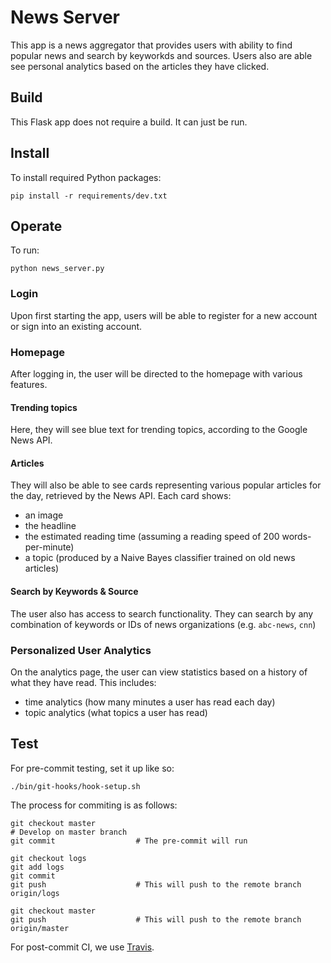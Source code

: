 # News Server

This app is a news aggregator that provides users with ability to find popular news and search by keyworkds and sources. Users also are able see personal analytics based on the articles they have clicked.

## Build
This Flask app does not require a build. It can just be run.

## Install
To install required Python packages:
```
pip install -r requirements/dev.txt
```

## Operate
To run:
```
python news_server.py
```

### Login
Upon first starting the app, users will be able to register for a new account or sign into an existing account.

### Homepage 
After logging in, the user will be directed to the homepage with various features.

#### Trending topics
Here, they will see blue text for trending topics, according to the Google News API.

#### Articles
They will also be able to see cards representing various popular articles for the day, retrieved by the News API. Each card shows:
* an image
* the headline
* the estimated reading time (assuming a reading speed of 200 words-per-minute)
* a topic (produced by a Naive Bayes classifier trained on old news articles)

#### Search by Keywords & Source
The user also has access to search functionality. They can search by any combination of keywords or IDs of news organizations (e.g. `abc-news`, `cnn`)

### Personalized User Analytics
On the analytics page, the user can view statistics based on a history of what they have read. This includes:
* time analytics (how many minutes a user has read each day)
* topic analytics (what topics a user has read)

## Test
For pre-commit testing, set it up like so:
```
./bin/git-hooks/hook-setup.sh
```
The process for commiting is as follows:
```
git checkout master
# Develop on master branch
git commit                  # The pre-commit will run

git checkout logs
git add logs
git commit
git push                    # This will push to the remote branch origin/logs

git checkout master
git push                    # This will push to the remote branch origin/master
```

For post-commit CI, we use [Travis](https://travis-ci.com/XJBCoding/NewsServer).

